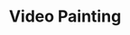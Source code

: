 ---
ee_id: '48'
site: '1'
type: '2'
long_id: 2008-002 Video Painting
url: 2008-002-video-painting
title: Video Painting
year: '2008'
medium: VHS tape
commission:
dims:
pitch: "​2 hour video improvisation made on an assortment of video tools."
ps: <p>​Video painting is a 2 hour (eeek!) long video edited onto a <i><b> unique</b></i>
  VHS cassette tape I made using various image generation technology I had lying around
  (Amiga Toaster, Video FX Ed/it machines, vidicon cameras, Final Cut, etc, etc, etc).
  It was edited down from about 14 hours of improvisation (aka just hitting random
  buttons). Below are some stills. To see it please check <a title="" href="http://americanart.si.edu/collections/search/artwork/?id=78231">this</a>
  place out cause they have the only tape.
live_url:
related:
youtube:
imgs: video-painting-2008-002-still-3-database-ih.jpg
subheading:
display_year: '2008'
download:
add_credit:
add_credits:
related_code:
layout: things-i-made
---